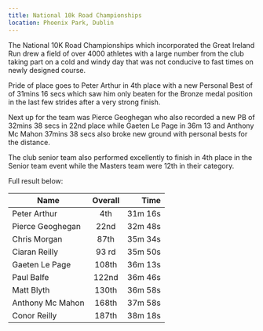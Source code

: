 ```yaml
---
title: National 10k Road Championships
location: Phoenix Park, Dublin
---
```


The National 10K Road Championships which incorporated the Great Ireland
Run drew a field of over 4000 athletes with a large number from the club
taking part on a cold and windy day that was not conducive to fast times
on newly designed course.

Pride of place goes to Peter Arthur in 4th place with a new Personal Best of
of 31mins 16 secs which saw him only beaten for the Bronze medal position in
the last few strides after a very strong finish.
 
Next up for the team was Pierce Geoghegan who also recorded a new PB of
32mins 38 secs in 22nd place while Gaeten Le Page in 36m 13 and Anthony
Mc Mahon 37mins 38 secs also broke new ground with personal bests for the 
distance.

The club senior team also performed excellently to finish in 4th place in
the Senior team event while the Masters team were 12th in their category.

Full result below:

| Name             | Overall | Time    |
|------------------|:-------:|--------:|
| Peter Arthur     | 4th     | 31m 16s |
| Pierce Geoghegan | 22nd    | 32m 48s |
|Chris Morgan      | 87th    | 35m 34s |
| Ciaran Reilly    | 93 rd   | 35m 50s |
| Gaeten Le Page   | 108th   | 36m 13s |
| Paul Balfe       | 122nd   | 36m 46s |
| Matt Blyth       | 130th   | 36m 58s |
| Anthony Mc Mahon | 168th   | 37m 58s |
| Conor Reilly     | 187th   | 38m 18s |


